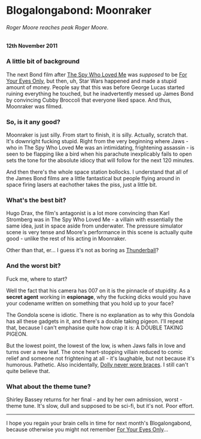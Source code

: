 # Blogalongabond: Moonraker

###### Roger Moore reaches peak Roger Moore.

#### 12th November 2011

### A little bit of background

The next Bond film after [The Spy Who Loved Me](/blogalongabond/the-spy-who-loved-me) was _supposed_ to be [For Your Eyes Only](/blogalongabond/for-youre-eyes-only), but then, uh, Star Wars happened and made a stupid amount of money. People say that this was before George Lucas started ruining everything he touched, but he inadvertently messed up James Bond by convincing Cubby Broccoli that everyone liked space. And thus, Moonraker was filmed.

### So, is it any good?

Moonraker is just silly. From start to finish, it is silly. Actually, scratch that. It's downright fucking stupid. Right from the very beginning where Jaws - who in The Spy Who Loved Me was an intimidating, frightening assassin - is seen to be flapping like a bird when his parachute inexplicably fails to open sets the tone for the absolute idiocy that will follow for the next 120 minutes.

And then there's the whole space station bollocks. I understand that all of the James Bond films are a little fantastical but people flying around in space firing lasers at eachother takes the piss, just a little bit.

### What's the best bit?

Hugo Drax, the film's antagonist is a lot more convincing than Karl Stromberg was in The Spy Who Loved Me - a villain with essentially the same idea, just in space aside from underwater. The pressure simulator scene is very tense and Moore's performance in this scene is actually quite good - unlike the rest of his acting in Moonraker.

Other than that, er... I guess it's not as boring as [Thunderball](/blogalongabond/thunderball)?

### And the worst bit?

Fuck me, where to start?

Well the fact that his camera has 007 on it is the pinnacle of stupidity. As a **secret agent** working in **espionage**, why the fucking dicks would you have your codename written on something that you hold up to your face?

The Gondola scene is idiotic. There is no explanation as to why this Gondola has all these gadgets in it, and there's a double taking pigeon. I'll repeat that, because I can't emphasise quite how crap it is: A DOUBLE TAKING PIGEON.

But the lowest point, the lowest of the low, is when Jaws falls in love and turns over a new leaf. The once heart-stopping villain reduced to comic relief and someone not frightening at all - it's laughable, but not because it's humorous. Pathetic. Also incidentally, [Dolly never wore braces](https://www.mi6-hq.com/sections/articles/moonraker-dolly-did-not-wear-braces). I still can't quite believe that.

### What about the theme tune?

Shirley Bassey returns for her final - and by her own admission, worst - theme tune. It's slow, dull and supposed to be sci-fi, but it's not. Poor effort.

---

I hope you regain your brain cells in time for next month's Blogalongabond, because otherwise you might not remember [For Your Eyes Only](/blogalongabond/for-your-eyes-only)...